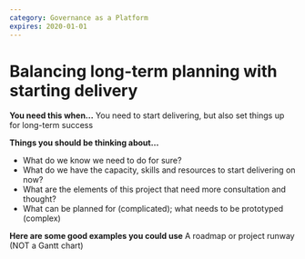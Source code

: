 ```yaml
---
category: Governance as a Platform
expires: 2020-01-01
---
```


# Balancing long-term planning with starting delivery

**You need this when...**
You need to start delivering, but also set things up for long-term success

**Things you should be thinking about…**
- What do we know we need to do for sure?
- What do we have the capacity, skills and resources to start delivering on now?
- What are the elements of this project that need more consultation and thought?
- What can be planned for (complicated); what needs to be prototyped (complex)

**Here are some good examples you could use**
A roadmap or project runway (NOT a Gantt chart)
